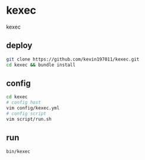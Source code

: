 # kexec
kexec

## deploy

```bash
git clone https://github.com/kevin197011/kexec.git
cd kexec && bundle install
```

## config

```bash
cd kexec
# config host
vim config/kexec.yml
# config script
vim script/run.sh
```

## run

```bash
bin/kexec
```